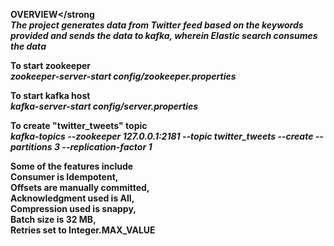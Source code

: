 <strong>OVERVIEW</strong\
<i>The project generates data from Twitter feed based on the keywords provided and sends the data to kafka, wherein Elastic search consumes the data</i>

To start zookeeper\
<i><strong>zookeeper-server-start config/zookeeper.properties</strong></i>

To start kafka host\
<i><strong>kafka-server-start config/server.properties</strong></i>

To create "twitter_tweets" topic\
<i><strong>kafka-topics --zookeeper 127.0.0.1:2181 --topic twitter_tweets --create --partitions 3 --replication-factor 1</strong></i>

Some of the features include\
Consumer is <strong>Idempotent</strong>,\
Offsets are <strong>manually committed</strong>,\
Acknowledgment used is <strong>All</strong>,\
Compression used is <strong>snappy</strong>,\
Batch size is <strong>32 MB</strong>,\
Retries set to <strong>Integer.MAX_VALUE</strong>




